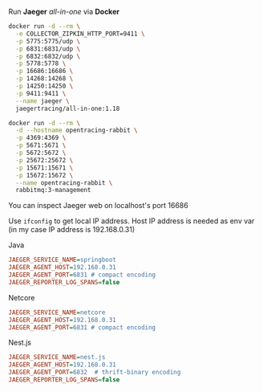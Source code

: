

Run **Jaeger** *all-in-one* via **Docker**

```sh
docker run -d --rm \
  -e COLLECTOR_ZIPKIN_HTTP_PORT=9411 \
  -p 5775:5775/udp \
  -p 6831:6831/udp \
  -p 6832:6832/udp \
  -p 5778:5778 \
  -p 16686:16686 \
  -p 14268:14268 \
  -p 14250:14250 \
  -p 9411:9411 \
  --name jaeger \
  jaegertracing/all-in-one:1.18
```

```sh
docker run -d --rm \
  -d --hostname opentracing-rabbit \
  -p 4369:4369 \
  -p 5671:5671 \
  -p 5672:5672 \
  -p 25672:25672 \
  -p 15671:15671 \
  -p 15672:15672 \
  --name opentracing-rabbit \
  rabbitmq:3-management
```

You can inspect Jaeger web on localhost's port 16686

Use `ifconfig` to get local IP address. Host IP address is needed as env var (in my case IP address is 192.168.0.31)

Java
```ini
JAEGER_SERVICE_NAME=springboot
JAEGER_AGENT_HOST=192.168.0.31
JAEGER_AGENT_PORT=6831 # compact encoding
JAEGER_REPORTER_LOG_SPANS=false
```

Netcore
```ini
JAEGER_SERVICE_NAME=netcore
JAEGER_AGENT_HOST=192.168.0.31
JAEGER_AGENT_PORT=6831 # compact encoding
```

Nest.js
```ini
JAEGER_SERVICE_NAME=nest.js
JAEGER_AGENT_HOST=192.168.0.31
JAEGER_AGENT_PORT=6832  # thrift-binary encoding
JAEGER_REPORTER_LOG_SPANS=false
```
